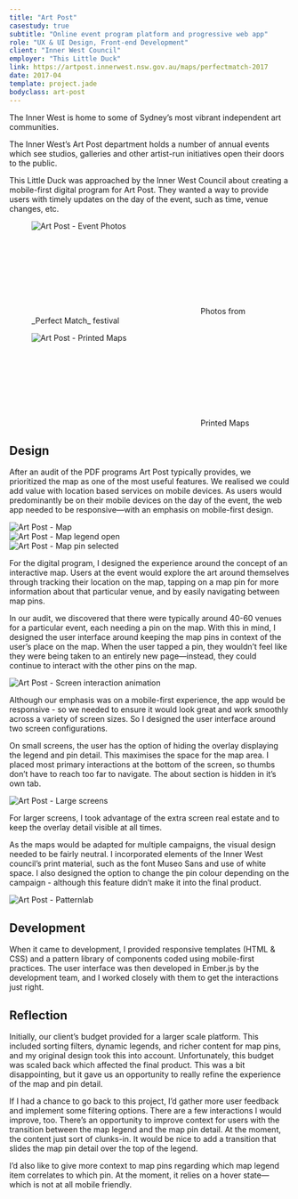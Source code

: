 ```yaml
---
title: "Art Post"
casestudy: true
subtitle: "Online event program platform and progressive web app"
role: "UX & UI Design, Front-end Development"
client: "Inner West Council"
employer: "This Little Duck"
link: https://artpost.innerwest.nsw.gov.au/maps/perfectmatch-2017
date: 2017-04
template: project.jade
bodyclass: art-post
---
```


<p class="large">The Inner West is home to some of Sydney’s most vibrant independent art communities.
</p>

The Inner West’s Art Post department holds a number of annual events which see studios, galleries and other artist-run initiatives open their doors to the public.

This Little Duck was approached by the Inner West Council about creating a mobile-first digital program for Art Post. They wanted a way to provide users with timely updates on the day of the event, such as time, venue changes, etc.

<figure class="case-study__img-full">
  <picture>
    <source srcset="/images/projects/art-post/art-post--photos.jpg 1x, /images/projects/art-post/art-post--photos@2x.jpg 2x">
    <img src="/images/projects/art-post/art-post--photos.jpg" alt="Art Post - Event Photos">
  </picture>
  <figcaption>
    <svg role="img" aria-labelledby="title" class="icon icon--arrow-right-bent">
      <title>Arrow right bent icon</title>
      <use xlink:href="#icon--arrow-right-bent"></use>
    </svg>
    Photos from _Perfect Match_ festival
  </figcaption>
</figure>

<figure class="case-study__img-full">
  <picture>
    <source srcset="/images/projects/art-post/art-post--printed-maps.jpg 1x, /images/projects/art-post/art-post--printed-maps@2x.jpg 2x">
    <img src="/images/projects/art-post/art-post--printed-maps.jpg" alt="Art Post - Printed Maps" class="border">
  </picture>
  <figcaption>
    <svg role="img" aria-labelledby="title" class="icon icon--arrow-right-bent">
      <title>Arrow right bent icon</title>
      <use xlink:href="#icon--arrow-right-bent"></use>
    </svg>
    Printed Maps
  </figcaption>
</figure>

## Design

After an audit of the PDF programs Art Post typically provides, we prioritized the map as one of the most useful features. We realised we could add value with location based services on mobile devices. As users would predominantly be on their mobile devices on the day of the event, the web app needed to be responsive—with an emphasis on mobile-first design.

<div class="case-study__img-full">
  <div class="grid grid--sm">
    <div class="grid__item grid__item--2">
      <div class="device-iphone">
        <picture>
          <source srcset="/images/projects/art-post/art-post--mobile-1.jpg 1x, /images/projects/art-post/art-post--mobile-1@2x.jpg 2x">
          <img src="/images/projects/art-post/art-post--mobile-1.jpg" alt="Art Post - Map" class="img--full">
        </picture>
       </div>
    </div>
    <div class="grid__item grid__item--2">
      <div class="device-iphone">
        <picture>
          <source srcset="/images/projects/art-post/art-post--mobile-2.jpg 1x, /images/projects/art-post/art-post--mobile-2@2x.jpg 2x">
          <img src="/images/projects/art-post/art-post--mobile-2.jpg" alt="Art Post - Map legend open" class="img--full">
        </picture>
       </div>
    </div>
    <div class="grid__item grid__item--2">
      <div class="device-iphone">
        <picture>
          <source srcset="/images/projects/art-post/art-post--mobile-3.jpg 1x, /images/projects/art-post/art-post--mobile-3@2x.jpg 2x">
          <img src="/images/projects/art-post/art-post--mobile-3.jpg" alt="Art Post - Map pin selected" class="img--full">
        </picture>
       </div>
    </div>
  </div>
</div>

For the digital program, I designed the experience around the concept of an interactive map. Users at the event would explore the art around themselves through tracking their location on the map, tapping on a map pin for more information about that particular venue, and by easily navigating between map pins.

In our audit, we discovered that there were typically around 40-60 venues for a particular event, each needing a pin on the map. With this in mind, I designed the user interface around keeping the map pins in context of the user’s place on the map. When the user tapped a pin, they wouldn’t feel like they were being taken to an entirely new page—instead, they could continue to interact with the other pins on the map.

<div class="case-study__img-small">
  <div class="device-iphone">
    <img src="/images/projects/art-post/art-post--gif.gif" alt="Art Post - Screen interaction animation" class="border">
  </div>
</div>

Although our emphasis was on a mobile-first experience, the app would be responsive - so we needed to ensure it would look great and work smoothly across a variety of screen sizes. So I designed the user interface around two screen configurations.

On small screens, the user has the option of hiding the overlay displaying the legend and pin detail. This maximises the space for the map area. I placed most primary interactions at the bottom of the screen, so thumbs don’t have to reach too far to navigate. The about section is hidden in it’s own tab.

<picture>
  <source srcset="/images/projects/art-post/art-post--desktop.jpg 1x, /images/projects/art-post/art-post--desktop@2x.jpg 2x">
  <img src="/images/projects/art-post/art-post--desktop.jpg" alt="Art Post - Large screens" class="case-study__img-full device-desktop">
</picture>

For larger screens, I took advantage of the extra screen real estate and to keep the overlay detail visible at all times.

As the maps would be adapted for multiple campaigns, the visual design needed to be fairly neutral. I incorporated elements of the Inner West council’s print material, such as the font Museo Sans and use of white space. I also designed the option to change the pin colour depending on the campaign - although this feature didn’t make it into the final product.

<picture>
  <source srcset="/images/projects/art-post/art-post--patternlab.jpg 1x, /images/projects/art-post/art-post--patternlab@2x.jpg 2x">
  <img src="/images/projects/art-post/art-post--patternlab.jpg" alt="Art Post - Patternlab" class="case-study__img-inline border">
</picture>


## Development

When it came to development, I provided responsive templates (HTML & CSS) and a pattern library of components coded using mobile-first practices. The user interface was then developed in Ember.js by the development team, and I worked closely with them to get the interactions just right.

## Reflection

Initially, our client’s budget provided for a larger scale platform. This included sorting filters, dynamic legends, and richer content for map pins, and my original design took this into account. Unfortunately, this budget was scaled back which affected the final product. This was a bit disappointing, but it gave us an opportunity to really refine the experience of the map and pin detail.

If I had a chance to go back to this project, I’d gather more user feedback and implement some filtering options. There are a few interactions I would improve, too. There’s an opportunity to improve context for users with the transition between the map legend and the map pin detail. At the moment, the content just sort of clunks-in. It would be nice to add a transition that slides the map pin detail over the top of the legend.

I’d also like to give more context to map pins regarding which map legend item correlates to which pin. At the moment, it relies on a hover state—which is not at all mobile friendly.